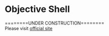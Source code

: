 # Objective Shell
========UNDER CONSTRUCTION========<br/>
Please visit [official site](https://codesbuilder.github.io/objshell)

